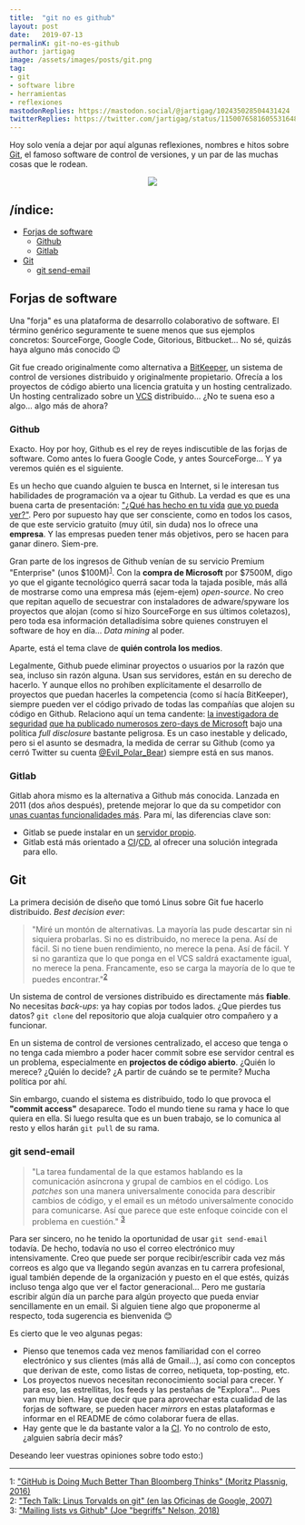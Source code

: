```yaml
---
title:  "git no es github"
layout: post
date:   2019-07-13
permalinK: git-no-es-github
author: jartigag
image: /assets/images/posts/git.png
tag:
- git
- software libre
- herramientas
- reflexiones
mastodonReplies: https://mastodon.social/@jartigag/102435028504431424
twitterReplies: https://twitter.com/jartigag/status/1150076581605531648
---
```


Hoy solo venía a dejar por aquí algunas reflexiones, nombres e hitos sobre [Git](https://git-scm.com/book/en/v2), el famoso software de control de
versiones, y un par de las muchas cosas que le rodean.

<p align="center">
<img src="{{site.baseurl}}/assets/images/posts/git.png">
</p>

## /índice:

- [Forjas de software](#forjas-de-software)
	- [Github](#github)
    - [Gitlab](#gitlab)
- [Git](#git)
	- [git send-email](#git-send-email)

## Forjas de software

Una "forja" es una plataforma de desarrollo colaborativo de software. El término genérico seguramente te suene menos que sus ejemplos concretos:
SourceForge, Google Code, Gitorious, Bitbucket... No sé, quizás haya alguno más conocido 😉

Git fue creado originalmente como alternativa a [BitKeeper](https://en.wikipedia.org/wiki/BitKeeper), un sistema de control de versiones distribuido
y originalmente propietario. Ofrecía a los proyectos de código abierto una licencia gratuita y un hosting centralizado. Un hosting centralizado sobre
un [VCS](https://en.wikipedia.org/wiki/Version_control_system) distribuido... ¿No te suena eso a algo... algo más de ahora?

### Github

Exacto. Hoy por hoy, Github es el rey de reyes indiscutible de las forjas de software. Como antes lo fuera Google Code, y antes SourceForge... Y ya
veremos quién es el siguiente.

Es un hecho que cuando alguien te busca en Internet, si le interesan tus habilidades de programación va a ojear tu Github. La verdad es que es una
buena carta de presentación: ["¿Qué has hecho en tu vida](https://www.elladodelmal.com/2015/08/ponte-trabajar-desde-ya-si-no-tienes.html) [que yo
pueda ver?"](https://www.elladodelmal.com/2014/05/suspende-como-un-ingeniero-o-atente-las.html). Pero por supuesto hay que ser consciente, como en
todos los casos, de que este servicio gratuito (muy útil, sin duda) nos lo ofrece una **empresa**. Y las empresas pueden tener más objetivos, pero se
hacen para ganar dinero. Siem-pre.

Gran parte de los ingresos de Github venían de su servicio Premium "Enterprise" (unos
$100M)<sup>[1](#github-is-doing-much-better-than-bloomberg-thinks)</sup>. Con la **compra de Microsoft** por $7500M, digo yo que el gigante
tecnológico querrá sacar toda la tajada posible, más allá de mostrarse como una empresa más (ejem-ejem) *open-source*. No creo que repitan aquello de
secuestrar con instaladores de adware/spyware los proyectos que alojan (como sí hizo SourceForge en sus últimos coletazos), pero toda esa información
detalladísima sobre quienes construyen el software de hoy en día... *Data mining* al poder.

Aparte, está el tema clave de **quién controla los medios**.

Legalmente, Github puede eliminar proyectos o usuarios por la razón que sea, incluso sin razón alguna. Usan sus servidores, están en su derecho de
hacerlo. Y aunque ellos no prohíben explícitamente el desarrollo de proyectos que puedan hacerles la competencia (como sí hacía BitKeeper), siempre
pueden ver el código privado de todas las compañías que alojen su código en Github. Relaciono aquí un tema candente: [la investigadora de
seguridad](https://github.com/SandboxEscaper) [que ha publicado numerosos zero-days de
Microsoft](https://sandboxescaper.blogspot.com/p/disclosures_8.html) bajo una política *full disclosure* bastante peligrosa. Es un caso inestable y
delicado, pero si el asunto se desmadra, la medida de cerrar su Github (como ya cerró Twitter su cuenta
[@Evil_Polar_Bear](https://twitter.com/Evil_Polar_Bear)) siempre está en sus manos.

### Gitlab

Gitlab ahora mismo es la alternativa a Github más conocida. Lanzada en 2011 (dos años después), pretende mejorar lo que da su competidor con [unas
cuantas funcionalidades más](https://about.gitlab.com/devops-tools/github-vs-gitlab.html). Para mí, las diferencias clave son:
- Gitlab se puede instalar en un [servidor propio](https://about.gitlab.com/install/).
- Gitlab está más orientado a [CI](https://en.wikipedia.org/wiki/Continuous_integration)/[CD](https://en.wikipedia.org/wiki/Continuous_delivery), al
  ofrecer una solución integrada para ello.

## Git

La primera decisión de diseño que tomó Linus sobre Git fue hacerlo distribuido. *Best decision ever*:

> "Miré un montón de alternativas. La mayoría las pude descartar sin ni siquiera probarlas. Si no es distribuido, no merece la pena. Así de fácil. Si
> no tiene buen rendimiento, no merece la pena. Así de fácil. Y si no garantiza que lo que ponga en el VCS saldrá exactamente igual, no merece la
> pena. Francamente, eso se carga la mayoría de lo que te puedes encontrar."<sup>[2](#linus-on-git)</sup>

Un sistema de control de versiones distribuido es directamente más **fiable**. No necesitas *back-ups*: ya hay copias por todos lados. ¿Que pierdes
tus datos? `git clone` del repositorio que aloja cualquier otro compañero y a funcionar.

En un sistema de control de versiones centralizado, el acceso que tenga o no tenga cada miembro a poder hacer commit sobre ese servidor central es un
problema, especialmente en **projectos de código abierto**. ¿Quién lo merece? ¿Quién lo decide? ¿A partir de cuándo se te permite? Mucha política por
ahí.

Sin embargo, cuando el sistema es distribuido, todo lo que provoca el **"commit access"** desaparece. Todo el mundo tiene su rama y hace lo que
quiera en ella. Si luego resulta que es un buen trabajo, se lo comunica al resto y ellos harán `git pull` de su rama.

### git send-email

> "La tarea fundamental de la que estamos hablando es la comunicación asíncrona y grupal de cambios en el código. Los *patches* son una manera
> universalmente conocida para describir cambios de código, y el email es un método universalmente conocido para comunicarse. Así que parece que este
> enfoque coincide con el problema en cuestión." <sup>[3](#mailing-lists-vs-github)</sup>

Para ser sincero, no he tenido la oportunidad de usar `git send-email` todavía. De hecho, todavía no uso el correo electrónico muy intensivamente.
Creo que puede ser porque recibir/escribir cada vez más correos es algo que va llegando según avanzas en tu carrera profesional, igual también
depende de la organización y puesto en el que estés, quizás incluso tenga algo que ver el factor generacional... Pero me gustaría escribir algún día
un parche para algún proyecto que pueda enviar sencillamente en un email. Si alguien tiene algo que proponerme al respecto, toda sugerencia es
bienvenida 😊

Es cierto que le veo algunas pegas:
- Pienso que tenemos cada vez menos familiaridad con el correo electrónico y sus clientes (más allá de Gmail...), así como con conceptos que derivan
  de este, como listas de correo, netiqueta, top-posting, etc.
- Los proyectos nuevos necesitan reconocimiento social para crecer. Y para eso, las estrellitas, los feeds y las pestañas de "Explora"... Pues van
  muy bien. Hay que decir que para aprovechar esta cualidad de las forjas de software, se pueden hacer *mirrors* en estas plataformas e informar en
  el README de cómo colaborar fuera de ellas.
- Hay gente que le da bastante valor a la [CI](https://es.wikipedia.org/wiki/Integraci%C3%B3n_continua). Yo no controlo de esto, ¿alguien sabría
  decir más?

Deseando leer vuestras opiniones sobre todo esto:)

---

<a name="github-is-doing-much-better-than-bloomberg-thinks">1</a>: ["GitHub is Doing Much Better Than Bloomberg Thinks" (Moritz Plassnig,
2016)](https://medium.com/@moritzplassnig/github-is-doing-much-better-than-bloomberg-thinks-here-is-why-a4580b249044)  
<a name="linus-on-git">2</a>: ["Tech Talk: Linus Torvalds on git" (en las Oficinas de Google, 2007)](https://youtu.be/4XpnKHJAok8?t=625)  
<a name="mailing-lists-vs-github">3</a>: ["Mailing lists vs Github" (Joe "begriffs" Nelson,
2018)](https://begriffs.com/posts/2018-06-05-mailing-list-vs-github.html)
